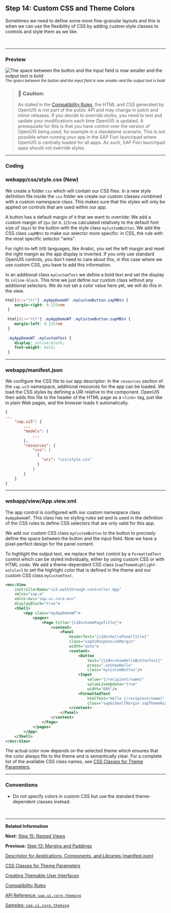 ## Step 14: Custom CSS and Theme Colors

Sometimes we need to define some more fine-granular layouts and this is when we can use the flexibility of CSS by adding custom style classes to controls and style them as we like.

&nbsp;

***

### Preview
  
![](https://sdk.openui5.org/docs/topics/loiod9a40e539b7c49c485be821efbd3821f_LowRes.png "The space between the button and the input field is now smaller and the
					output text is bold")
<sup>*The space between the button and the input field is now smaller and the output text is bold*</sup>


> ### 🚨 Caution:  
> As stated in the [Compatibility Rules](https://sdk.openui5.org/topic/91f087396f4d1014b6dd926db0e91070.html), the HTML and CSS generated by OpenUI5 is not part of the public API and may change in patch and minor releases. If you decide to override styles, you need to test and update your modifications each time OpenUI5 is updated. A prerequisite for this is that you have control over the version of OpenUI5 being used, for example in a standalone scenario. This is not possible when running your app in the SAP Fiori launchpad where OpenUI5 is centrally loaded for all apps. As such, SAP Fiori launchpad apps should not override styles.

***


### Coding

### webapp/css/style.css \(New\)

We create a folder `css` which will contain our CSS files. In a new style definition file inside the `css` folder we create our custom classes combined with a custom namespace class. This makes sure that the styles will only be applied on controls that are used within our app.

A button has a default margin of `0` that we want to override: We add a custom margin of `2px` \(or `0.125rem` calculated relatively to the default font size of `16px`\) to the button with the style class `myCustomButton`. We add the CSS class `sapMBtn` to make our selector more specific: in CSS, the rule with the most specific selector "wins".

For right-to-left \(rtl\) languages, like Arabic, you set the left margin and reset the right margin as the app display is inverted. If you only use standard OpenUI5 controls, you don't need to care about this, in this case where we use custom CSS, you have to add this information.

In an additional class `myCustomText` we define a bold text and set the display to `inline-block`. This time we just define our custom class without any additional selectors. We do not set a color value here yet, we will do this in the view.

```css
html[dir="ltr"] .myAppDemoWT .myCustomButton.sapMBtn {
    margin-right: 0.125rem
 }
 
 html[dir="rtl"] .myAppDemoWT .myCustomButton.sapMBtn {
    margin-left: 0.125rem
 }
 
 .myAppDemoWT .myCustomText {
    display: inline-block;
    font-weight: bold;
 }
```
***

### webapp/manifest.json

We configure the CSS file to our app descriptor: In the `resources` section of the `sap.ui5` namespace, additional resources for the app can be loaded. We load the CSS styles by defining a URI relative to the component. OpenUI5 then adds this file to the header of the HTML page as a `<link>` tag, just like in plain Web pages, and the browser loads it automatically.

```json
{
...
    "sap.ui5": {
        ...
        "models": {
            ...
        },
        "resources": {
            "css": [
              {
                "uri": "css/style.css"
              }
            ]
        }     
    }
}        
```

***

### webapp/view/App.view.xml

The app control is configured with our custom namespace class `myAppDemoWT`. This class has no styling rules set and is used in the definition of the CSS rules to define CSS selectors that are only valid for this app.

We add our custom CSS class `myCustomButton` to the button to precisely define the space between the button and the input field. Now we have a pixel-perfect design for the panel content.

To highlight the output text, we replace the text control by a `FormattedText` control which can be styled individually, either by using custom CSS or with HTML code. We add a theme-dependent CSS class \(`sapThemeHighlight-asColor`\) to set the highlight color that is defined in the theme and our custom CSS class `myCustomText`.

```xml
<mvc:View
	controllerName="ui5.walkthrough.controller.App"
	xmlns="sap.m"
	xmlns:mvc="sap.ui.core.mvc"
	displayBlock="true">
	<Shell>
		<App class="myAppDemoWT">
			<pages>
				<Page title="{i18n>homePageTitle}">
					<content>
						<Panel
							headerText="{i18n>helloPanelTitle}"
							class="sapUiResponsiveMargin"
							width="auto">
							<content>
								<Button
									text="{i18n>showHelloButtonText}"
									press=".onShowHello"
									class="myCustomButton"/>
								<Input
									value="{/recipient/name}"
									valueLiveUpdate="true"
									width="60%"/>
								<FormattedText
									htmlText="Hello {/recipient/name}"
									class="sapUiSmallMargin sapThemeHighlight-asColor myCustomText"/>	
							</content>
						</Panel>
					</content>
				</Page>
			</pages>
		</App>
	</Shell>
</mvc:View>
```

The actual color now depends on the selected theme which ensures that the color always fits to the theme and is semantically clear. For a complete list of the available CSS class names, see [CSS Classes for Theme Parameters](https://sdk.openui5.org/topic/ea08f53503da42c19afd342f4b0c9ec7.html).

***

### Conventions

-   Do not specify colors in custom CSS but use the standard theme-dependent classes instead.

&nbsp;

***

**Related Information**  


**Next:** [Step 15: Nested Views](../15/README.md "Our panel content is getting more and more complex and now it is time to move the panel content to a separate view. With that approach, the application structure is much easier to understand, and the individual parts of the app can be reused.")

**Previous:** [Step 13: Margins and Paddings](../13/README.md "Our app content is still glued to the corners of the letterbox. To fine-tune our layout, we can add margins and paddings to the controls that we added in the previous step.")



[Descriptor for Applications, Components, and Libraries \(manifest.json\)](https://sdk.openui5.org/topic/be0cf40f61184b358b5faedaec98b2da.html "The descriptor for applications, components, and libraries (in short: app descriptor) is inspired by the WebApplication Manifest concept introduced by the W3C. The descriptor provides a central, machine-readable, and easy-to-access location for storing metadata associated with an application, an application component, or a library.")

[CSS Classes for Theme Parameters](https://sdk.openui5.org/topic/ea08f53503da42c19afd342f4b0c9ec7.html " OpenUI5 provides a set of essential adjustable colors behind the generic predefined CSS rules that enable custom content to use the respective CSS classes for the required colors.")

[Creating Themable User Interfaces](https://sdk.openui5.org/topic/a2c67acd17a948ee89344676762e0c2a.html "There are several things you should keep in mind to ensure that an application can actually be themed.")

[Compatibility Rules](https://sdk.openui5.org/topic/91f087396f4d1014b6dd926db0e91070.html "The following sections describe what SAP can change in major, minor, and patch releases. Always consider these rules when developing apps, features, or controls with or for  OpenUI5.")

[API Reference: `sap.ui.core.theming`](https://sdk.openui5.org/api/sap.ui.core.theming)

[Samples: `sap.ui.core.theming` ](https://sdk.openui5.org/entity/sap.ui.core.theming)